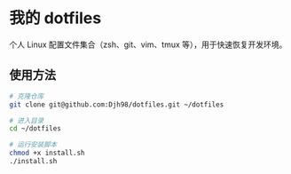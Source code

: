 # 我的 dotfiles

个人 Linux 配置文件集合（zsh、git、vim、tmux 等），用于快速恢复开发环境。

## 使用方法

```bash
# 克隆仓库
git clone git@github.com:Djh98/dotfiles.git ~/dotfiles

# 进入目录
cd ~/dotfiles

# 运行安装脚本
chmod +x install.sh
./install.sh
